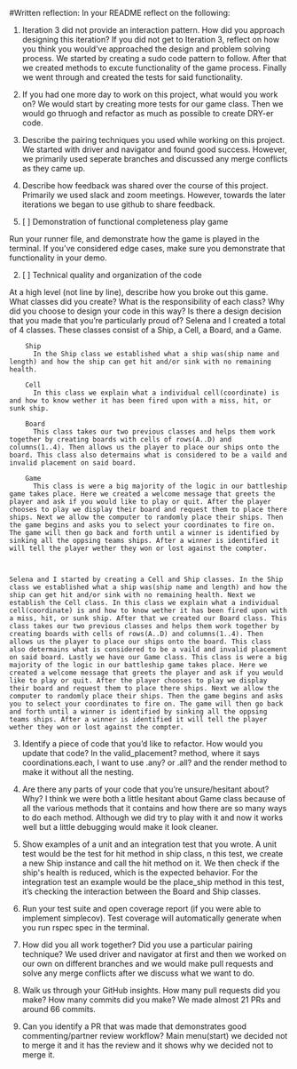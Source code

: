 

#Written reflection:
In your README reflect on the following:
1. Iteration 3 did not provide an interaction pattern. How did you approach designing this iteration? If you did not get to Iteration 3, reflect on how you think you would’ve approached the design and problem solving process.
    We started by creating a sudo code pattern to follow. After that we created methods to excute functionality of the game process. Finally we went through and created the tests for said functionality.


2. If you had one more day to work on this project, what would you work on?
    We would start by creating more tests for our game class. Then we would go thruogh and refactor as much as possible to create DRY-er code.

3. Describe the pairing techniques you used while working on this project.
    We started with driver and navigator and found good success. However, we primarily used seperate branches and discussed any merge conflicts as they came up.


4. Describe how feedback was shared over the course of this project.
    Primarily we used slack and zoom meetings. However, towards the later iterations we began to use github to share feedback.






1. [ ] Demonstration of functional completeness
        play game 

Run your runner file, and demonstrate how the game is played in the terminal. If you’ve considered edge cases, make sure you demonstrate that functionality in your demo.

2. [ ] Technical quality and organization of the code

At a high level (not line by line), describe how you broke out this game. What classes did you create? What is the responsibility of each class? Why did you choose to design your code in this way?
Is there a design decision that you made that you’re particularly proud of?
    Selena and I created a total of 4 classes. These classes consist of a Ship, a Cell, a Board, and a Game.  

        Ship
          In the Ship class we established what a ship was(ship name and length) and how the ship can get hit and/or sink with no remaining health.
        
        Cell
          In this class we explain what a individual cell(coordinate) is and how to know wether it has been fired upon with a miss, hit, or sunk ship.

        Board
          This class takes our two previous classes and helps them work together by creating boards with cells of rows(A..D) and columns(1..4). Then allows us the player to place our ships onto the board. This class also determains what is considered to be a vaild and invalid placement on said board.

        Game
          This class is were a big majority of the logic in our battleship game takes place. Here we created a welcome message that greets the player and ask if you would like to play or quit. After the player chooses to play we display their board and request them to place there ships. Next we allow the computer to randomly place their ships. Then the game begins and asks you to select your coordinates to fire on. The game will then go back and forth until a winner is identified by sinking all the oppsing teams ships. After a winner is identified it will tell the player wether they won or lost against the compter.
    
    
    
    Selena and I started by creating a Cell and Ship classes. In the Ship class we established what a ship was(ship name and length) and how the ship can get hit and/or sink with no remaining health. Next we establish the Cell class. In this class we explain what a individual cell(coordinate) is and how to know wether it has been fired upon with a miss, hit, or sunk ship. After that we created our Board class. This class takes our two previous classes and helps them work together by creating boards with cells of rows(A..D) and columns(1..4). Then allows us the player to place our ships onto the board. This class also determains what is considered to be a vaild and invalid placement on said board. Lastly we have our Game class. This class is were a big majority of the logic in our battleship game takes place. Here we created a welcome message that greets the player and ask if you would like to play or quit. After the player chooses to play we display their board and request them to place there ships. Next we allow the computer to randomly place their ships. Then the game begins and asks you to select your coordinates to fire on. The game will then go back and forth until a winner is identified by sinking all the oppsing teams ships. After a winner is identified it will tell the player wether they won or lost against the compter.

3. Identify a piece of code that you’d like to refactor. How would you update that code? 
In the valid_placement? method, where it says coordinations.each, I want to use .any? or .all? and the render method to make it without all the nesting.

4. Are there any parts of your code that you’re unsure/hesitant about? Why? 
    I think we were both a little hesitant about Game class because of all the various methods that it contains and how there are so many ways to do each method. Although we did try to play with it and now it works well but a little debugging would make it look cleaner.

5. Show examples of a unit and an integration test that you wrote. 
    A unit test would be the test for hit method in ship class, n this test, we create a new Ship instance and call the hit method on it. We then check if the ship's health is reduced, which is the expected behavior.    For the integration test an example would be the place_ship method in this test, it’s checking the interaction between the Board and Ship classes.

6. Run your test suite and open coverage report (if you were able to implement simplecov). 
    Test coverage will automatically generate when you run rspec spec in the terminal.

7. How did you all work together? Did you use a particular pairing technique? 
    We used driver and navigator at first and then we worked on our own on different branches and we would make pull requests and solve any merge conflicts after we discuss what we want to do.

8. Walk us through your GitHub insights. How many pull requests did you make? How many commits did you make? 
    We made almost 21 PRs and around 66 commits.

9. Can you identify a PR that was made that demonstrates good commenting/partner review workflow? 
    Main menu(start) we decided not to merge it and it has the review and it shows why we decided not to merge it.